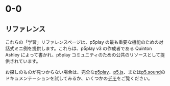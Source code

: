 # 0-0

## リファレンス

これらの「学習」リファレンスページは、p5play の最も重要な機能のための対話式ミニ例を提供します。これらは、p5play v3 の作成者である Quinton Ashley によって書かれ、p5play コミュニティのための公共のリソースとして提供されています。

お探しのものが見つからない場合は、完全な[p5play](/docs/classes/Sprite.html)、[p5.js](https://p5js.org/reference/)、または[p5.sound](https://p5js.org/reference/#/libraries/p5.sound)のドキュメンテーションを試してみるか、いくつかの[デモ](https://openprocessing.org/user/350295?o=35&view=sketches)をご覧ください。
